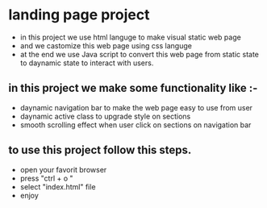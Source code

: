 # landing page project
* in this project we use html languge to make visual static web page
* and we castomize this web page using css languge 
* at the end we use Java script to convert this web page from static state to daynamic state 
  to interact with users.
## in this project we make some functionality like :-
* daynamic navigation bar 
    to make the web page easy to use from user 
* daynamic active class 
    to upgrade style on sections 
* smooth scrolling effect when user click on sections on navigation bar 

## to use this project follow this steps.
* open your favorit browser 
* press "ctrl + o " 
* select "index.html" file 
* enjoy 
